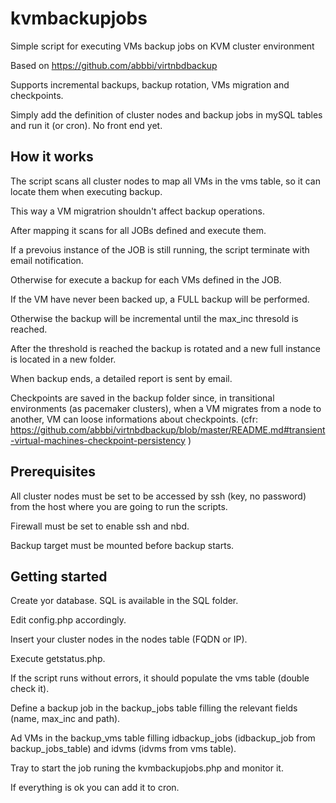 # kvmbackupjobs
Simple script for executing VMs backup jobs on KVM cluster environment

Based on https://github.com/abbbi/virtnbdbackup

Supports incremental backups, backup rotation, VMs migration and checkpoints.

Simply add the definition of cluster nodes and backup jobs in mySQL tables and run it (or cron).
No front end yet.

## How it works
The script scans all cluster nodes to map all VMs in the vms table, so it can locate them when executing backup.

This way a VM migratrion shouldn't affect backup operations.

After mapping it scans for all JOBs defined and execute them.

If a prevoius instance of the JOB is still running, the script terminate with email notification.

Otherwise for execute a backup for each VMs defined in the JOB.

If the VM have never been backed up, a FULL backup will be performed.

Otherwise the backup will be incremental until the max_inc thresold is reached.

After the threshold is reached the backup is rotated and a new full instance is located in a new folder.

When backup ends, a detailed report is sent by email.

Checkpoints are saved in the backup folder since, in transitional environments (as pacemaker clusters), when a VM migrates from a node to another, VM can loose informations about checkpoints.
(cfr: https://github.com/abbbi/virtnbdbackup/blob/master/README.md#transient-virtual-machines-checkpoint-persistency )

## Prerequisites
All cluster nodes must be set to be accessed by ssh (key, no password) from the host where you are going to run the scripts.

Firewall must be set to enable ssh and nbd.

Backup target must be mounted before backup starts.


## Getting started
Create yor database. SQL is available in the SQL folder.

Edit config.php accordingly.

Insert your cluster nodes in the nodes table (FQDN or IP).

Execute getstatus.php.

If the script runs without errors, it should populate the vms table (double check it).

Define a backup job in the backup_jobs table filling the relevant fields (name, max_inc and path).

Ad VMs in the backup_vms table filling idbackup_jobs (idbackup_job from backup_jobs_table) and idvms (idvms from vms table).

Tray to start the job runing the kvmbackupjobs.php and monitor it.

If everything is ok you can add it to cron.








